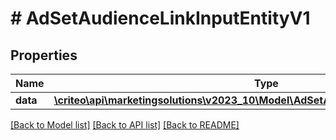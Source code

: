 # # AdSetAudienceLinkInputEntityV1

## Properties

Name | Type | Description | Notes
------------ | ------------- | ------------- | -------------
**data** | [**\criteo\api\marketingsolutions\v2023_10\Model\AdSetAudienceLinkEntityV1Resource**](AdSetAudienceLinkEntityV1Resource.md) |  | [optional]

[[Back to Model list]](../../README.md#models) [[Back to API list]](../../README.md#endpoints) [[Back to README]](../../README.md)
